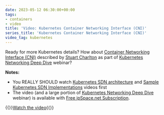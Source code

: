```yaml
---
date: 2023-05-12 06:30:00+00:00
tags:
- containers
- video
title: 'Video: Kubernetes Container Networking Interface (CNI)'
series_title: 'Kubernetes Container Networking Interface (CNI)'
video_tag: kubernetes
---
```

Ready for more Kubernetes details? How about [Container Networking Interface (CNI)](https://my.ipspace.net/bin/get/Kubernetes/2.3%20-%20Container%20Networking%20interface.mp4?doccode=Kubernetes) described by [Stuart Charlton](https://www.ipspace.net/Author:Stuart_Charlton) as part of [Kubernetes Networking Deep Dive](https://www.ipspace.net/Kubernetes_Networking_Deep_Dive) webinar?

**Notes:**
* You REALLY SHOULD watch [Kubernetes SDN architecture](https://blog.ipspace.net/2023/02/video-kubernetes-sdn-architecture.html) and [Sample Kubernetes SDN Implementations](https://blog.ipspace.net/2023/03/video-kubernetes-sdn-configurations.html) videos first
* The video (and a large portion of [Kubernetes Networking Deep Dive](https://www.ipspace.net/Kubernetes_Networking_Deep_Dive) webinar) is available with [Free ipSpace.net Subscription](https://www.ipspace.net/Subscription/Free).

{{<jump>}}[Watch the video](https://my.ipspace.net/bin/get/Kubernetes/2.3%20-%20Container%20Networking%20interface.mp4?doccode=Kubernetes){{</jump>}}
